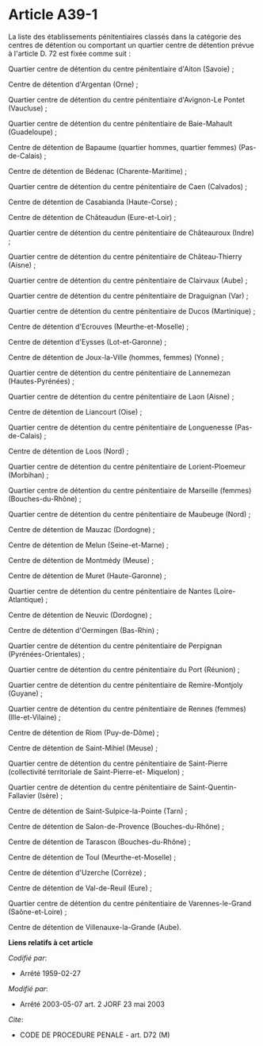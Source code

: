 # Article A39-1

La liste des établissements pénitentiaires classés dans la catégorie des centres de détention ou comportant un quartier
centre de détention prévue à l'article D. 72 est fixée comme suit :

Quartier centre de détention du centre pénitentiaire d'Aiton (Savoie) ;

Centre de détention d'Argentan (Orne) ;

Quartier centre de détention du centre pénitentiaire d'Avignon-Le Pontet (Vaucluse) ;

Quartier centre de détention du centre pénitentiaire de Baie-Mahault (Guadeloupe) ;

Centre de détention de Bapaume (quartier hommes, quartier femmes) (Pas-de-Calais) ;

Centre de détention de Bédenac (Charente-Maritime) ;

Quartier centre de détention du centre pénitentiaire de Caen (Calvados) ;

Centre de détention de Casabianda (Haute-Corse) ;

Centre de détention de Châteaudun (Eure-et-Loir) ;

Quartier centre de détention du centre pénitentiaire de Châteauroux (Indre) ;

Quartier centre de détention du centre pénitentiaire de Château-Thierry (Aisne) ;

Quartier centre de détention du centre pénitentiaire de Clairvaux (Aube) ;

Quartier centre de détention du centre pénitentiaire de Draguignan (Var) ;

Quartier centre de détention du centre pénitentiaire de Ducos (Martinique) ;

Centre de détention d'Ecrouves (Meurthe-et-Moselle) ;

Centre de détention d'Eysses (Lot-et-Garonne) ;

Centre de détention de Joux-la-Ville (hommes, femmes) (Yonne) ;

Quartier centre de détention du centre pénitentiaire de Lannemezan (Hautes-Pyrénées) ;

Quartier centre de détention du centre pénitentiaire de Laon (Aisne) ;

Centre de détention de Liancourt (Oise) ;

Quartier centre de détention du centre pénitentiaire de Longuenesse (Pas-de-Calais) ;

Centre de détention de Loos (Nord) ;

Quartier centre de détention du centre pénitentiaire de Lorient-Ploemeur (Morbihan) ;

Quartier centre de détention du centre pénitentiaire de Marseille (femmes) (Bouches-du-Rhône) ;

Quartier centre de détention du centre pénitentiaire de Maubeuge (Nord) ;

Centre de détention de Mauzac (Dordogne) ;

Centre de détention de Melun (Seine-et-Marne) ;

Centre de détention de Montmédy (Meuse) ;

Centre de détention de Muret (Haute-Garonne) ;

Quartier centre de détention du centre pénitentiaire de Nantes (Loire-Atlantique) ;

Centre de détention de Neuvic (Dordogne) ;

Centre de détention d'Oermingen (Bas-Rhin) ;

Quartier centre de détention du centre pénitentiaire de Perpignan (Pyrénées-Orientales) ;

Quartier centre de détention du centre pénitentiaire du Port (Réunion) ;

Quartier centre de détention du centre pénitentiaire de Remire-Montjoly (Guyane) ;

Quartier centre de détention du centre pénitentiaire de Rennes (femmes) (Ille-et-Vilaine) ;

Centre de détention de Riom (Puy-de-Dôme) ;

Centre de détention de Saint-Mihiel (Meuse) ;

Quartier centre de détention du centre pénitentiaire de Saint-Pierre (collectivité territoriale de Saint-Pierre-et-
Miquelon) ;

Quartier centre de détention du centre pénitentiaire de Saint-Quentin-Fallavier (Isère) ;

Centre de détention de Saint-Sulpice-la-Pointe (Tarn) ;

Centre de détention de Salon-de-Provence (Bouches-du-Rhône) ;

Centre de détention de Tarascon (Bouches-du-Rhône) ;

Centre de détention de Toul (Meurthe-et-Moselle) ;

Centre de détention d'Uzerche (Corrèze) ;

Centre de détention de Val-de-Reuil (Eure) ;

Quartier centre de détention du centre pénitentiaire de Varennes-le-Grand (Saône-et-Loire) ;

Centre de détention de Villenauxe-la-Grande (Aube).

**Liens relatifs à cet article**

_Codifié par_:

  - Arrêté 1959-02-27

_Modifié par_:

  - Arrêté 2003-05-07 art. 2 JORF 23 mai 2003

_Cite_:

  - CODE DE PROCEDURE PENALE - art. D72 (M)
